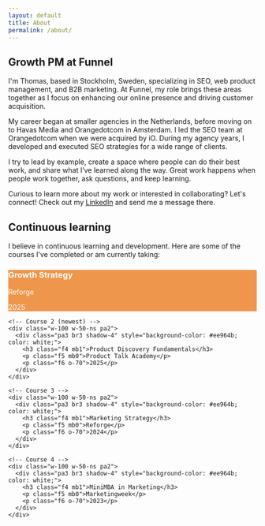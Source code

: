 ```yaml
---
layout: default
title: About
permalink: /about/
---
```


<div class="mw7 center ph3 f4 lh-copy">
<h2> Growth PM at Funnel</h2>
        

<p>I'm Thomas, based in Stockholm, Sweden, specializing in SEO, web product management, and B2B marketing. At Funnel, my role brings these areas together as I focus on enhancing our online presence and driving customer acquisition.</p>

<p>My career began at smaller agencies in the Netherlands, before moving on to Havas Media and Orangedotcom in Amsterdam. I led the SEO team at Orangedotcom when we were acquired by iO. During my agency years, I developed and executed SEO strategies for a wide range of clients.</p>

<p>I try to lead by example, create a space where people can do their best work, and share what I’ve learned along the way. Great work happens when people work together, ask questions, and keep learning.</p>

<p>Curious to learn more about my work or interested in collaborating? Let's connect! Check out my <a href="https://www.linkedin.com/in/thomasfrenkiel/">LinkedIn</a> and send me a message there.</p>

<h2 class="mt5">Continuous learning</h2>

<p>I believe in continuous learning and development. Here are some of the courses I've completed or am currently taking:</p>

<div class="cf">
  <div class="flex flex-wrap">
    <!-- Course 1 (newest) -->
    <div class="w-100 w-50-ns pa2">
      <div class="pa3 br3 shadow-4" style="background-color: #ee964b; color: white;">
        <h3 class="f4 mb1">Growth Strategy</h3>
        <p class="f5 mb0">Reforge</p>
        <p class="f6 o-70">2025</p>
      </div>
    </div>
    
    <!-- Course 2 (newest) -->
    <div class="w-100 w-50-ns pa2">
      <div class="pa3 br3 shadow-4" style="background-color: #ee964b; color: white;">
        <h3 class="f4 mb1">Product Discovery Fundamentals</h3>
        <p class="f5 mb0">Product Talk Academy</p>
        <p class="f6 o-70">2025</p>
      </div>
    </div>
    
    <!-- Course 3 -->
    <div class="w-100 w-50-ns pa2">
      <div class="pa3 br3 shadow-4" style="background-color: #ee964b; color: white;">
        <h3 class="f4 mb1">Marketing Strategy</h3>
        <p class="f5 mb0">Reforge</p>
        <p class="f6 o-70">2024</p>
      </div>
    </div>
    
    <!-- Course 4 -->
    <div class="w-100 w-50-ns pa2">
      <div class="pa3 br3 shadow-4" style="background-color: #ee964b; color: white;">
        <h3 class="f4 mb1">MiniMBA in Marketing</h3>
        <p class="f5 mb0">Marketingweek</p>
        <p class="f6 o-70">2023</p>
      </div>
    </div>
  </div>
</div>

</div>


